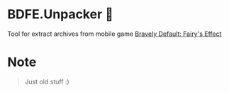 # BDFE.Unpacker :see_no_evil:
Tool for extract archives from mobile game [Bravely Default: Fairy's Effect](http://www.bravely-bdfe.jp)

# Note
> Just old stuff :)